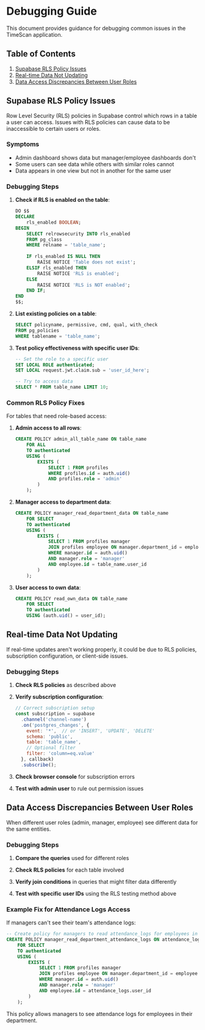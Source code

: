 # Debugging Guide

This document provides guidance for debugging common issues in the TimeScan application.

## Table of Contents
1. [Supabase RLS Policy Issues](#supabase-rls-policy-issues)
2. [Real-time Data Not Updating](#real-time-data-not-updating)
3. [Data Access Discrepancies Between User Roles](#data-access-discrepancies-between-user-roles)

## Supabase RLS Policy Issues

Row Level Security (RLS) policies in Supabase control which rows in a table a user can access. Issues with RLS policies can cause data to be inaccessible to certain users or roles.

### Symptoms
- Admin dashboard shows data but manager/employee dashboards don't
- Some users can see data while others with similar roles cannot
- Data appears in one view but not in another for the same user

### Debugging Steps

1. **Check if RLS is enabled on the table**:
   ```sql
   DO $$
   DECLARE
       rls_enabled BOOLEAN;
   BEGIN
       SELECT relrowsecurity INTO rls_enabled
       FROM pg_class
       WHERE relname = 'table_name';
       
       IF rls_enabled IS NULL THEN
           RAISE NOTICE 'Table does not exist';
       ELSIF rls_enabled THEN
           RAISE NOTICE 'RLS is enabled';
       ELSE
           RAISE NOTICE 'RLS is NOT enabled';
       END IF;
   END
   $$;
   ```

2. **List existing policies on a table**:
   ```sql
   SELECT policyname, permissive, cmd, qual, with_check
   FROM pg_policies
   WHERE tablename = 'table_name';
   ```

3. **Test policy effectiveness with specific user IDs**:
   ```sql
   -- Set the role to a specific user
   SET LOCAL ROLE authenticated;
   SET LOCAL request.jwt.claim.sub = 'user_id_here';
   
   -- Try to access data
   SELECT * FROM table_name LIMIT 10;
   ```

### Common RLS Policy Fixes

For tables that need role-based access:

1. **Admin access to all rows**:
   ```sql
   CREATE POLICY admin_all_table_name ON table_name
       FOR ALL
       TO authenticated
       USING (
           EXISTS (
               SELECT 1 FROM profiles
               WHERE profiles.id = auth.uid()
               AND profiles.role = 'admin'
           )
       );
   ```

2. **Manager access to department data**:
   ```sql
   CREATE POLICY manager_read_department_data ON table_name
       FOR SELECT
       TO authenticated
       USING (
           EXISTS (
               SELECT 1 FROM profiles manager
               JOIN profiles employee ON manager.department_id = employee.department_id
               WHERE manager.id = auth.uid()
               AND manager.role = 'manager'
               AND employee.id = table_name.user_id
           )
       );
   ```

3. **User access to own data**:
   ```sql
   CREATE POLICY read_own_data ON table_name
       FOR SELECT
       TO authenticated
       USING (auth.uid() = user_id);
   ```

## Real-time Data Not Updating

If real-time updates aren't working properly, it could be due to RLS policies, subscription configuration, or client-side issues.

### Debugging Steps

1. **Check RLS policies** as described above

2. **Verify subscription configuration**:
   ```javascript
   // Correct subscription setup
   const subscription = supabase
     .channel('channel-name')
     .on('postgres_changes', {
       event: '*',  // or 'INSERT', 'UPDATE', 'DELETE'
       schema: 'public',
       table: 'table_name',
       // Optional filter
       filter: 'column=eq.value'
     }, callback)
     .subscribe();
   ```

3. **Check browser console** for subscription errors

4. **Test with admin user** to rule out permission issues

## Data Access Discrepancies Between User Roles

When different user roles (admin, manager, employee) see different data for the same entities.

### Debugging Steps

1. **Compare the queries** used for different roles

2. **Check RLS policies** for each table involved

3. **Verify join conditions** in queries that might filter data differently

4. **Test with specific user IDs** using the RLS testing method above

### Example Fix for Attendance Logs Access

If managers can't see their team's attendance logs:

```sql
-- Create policy for managers to read attendance_logs for employees in their department
CREATE POLICY manager_read_department_attendance_logs ON attendance_logs
    FOR SELECT
    TO authenticated
    USING (
        EXISTS (
            SELECT 1 FROM profiles manager
            JOIN profiles employee ON manager.department_id = employee.department_id
            WHERE manager.id = auth.uid()
            AND manager.role = 'manager'
            AND employee.id = attendance_logs.user_id
        )
    );
```

This policy allows managers to see attendance logs for employees in their department.
